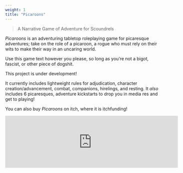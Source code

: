 ```yaml
---
weight: 1
title: "Picaroons"
---
```


> A Narrative Game of Adventure for Scoundrels

_Picaroons_ is an adventuring tabletop roleplaying game for picaresque adventures; take on the role of a picaroon,  a rogue who must rely on their wits to make their way in an uncaring world.

Use this game text however you please, so long as you’re not a bigot, fascist, or other piece of dogshit.

This project is under development!

It currently includes lightweight rules for adjudication, character creation/advancement, combat, companions, hirelings, and resting. It _also_ includes 6 picaresques, adventure kickstarts to drop you in media res and get to playing!

You can also buy _Picaroons_ on itch, where it is itchfunding!

<iframe title="Purchase Picaroons on Itch"frameborder="0" src="https://itch.io/embed/1167997?linkback=true" width="552" height="167"><a href="https://michaeltlombardi.itch.io/picaroons">Picaroons by Michael T Lombardi</a></iframe>
